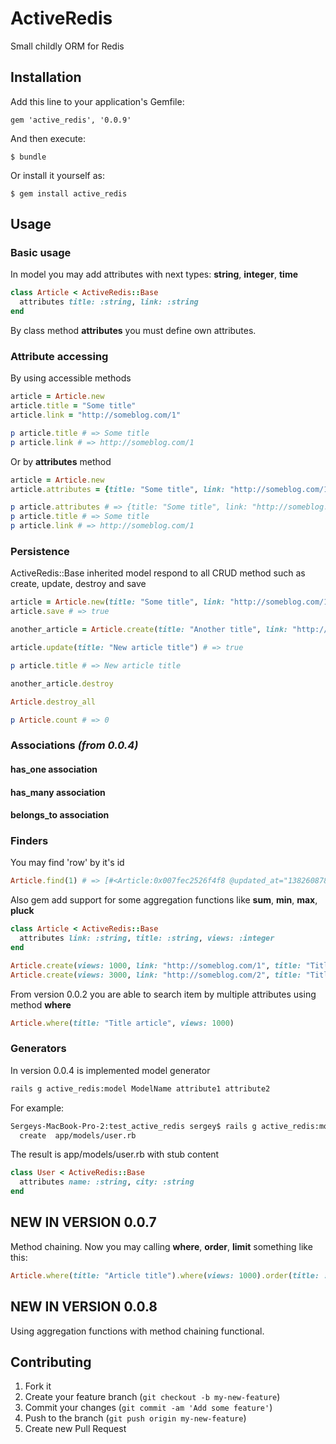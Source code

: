 # ActiveRedis

Small childly ORM for Redis

## Installation

Add this line to your application's Gemfile:

    gem 'active_redis', '0.0.9'

And then execute:

    $ bundle

Or install it yourself as:

    $ gem install active_redis

## Usage

### Basic usage

In model you may add attributes with next types: __string__, __integer__, __time__

```ruby
class Article < ActiveRedis::Base
  attributes title: :string, link: :string
end
```

By class method __attributes__ you must define own attributes.

### Attribute accessing

By using accessible methods

```ruby
article = Article.new
article.title = "Some title"
article.link = "http://someblog.com/1"

p article.title # => Some title
p article.link # => http://someblog.com/1
```

Or by __attributes__ method

```ruby
article = Article.new
article.attributes = {title: "Some title", link: "http://someblog.com/1"}

p article.attributes # => {title: "Some title", link: "http://someblog.com/1"}
p article.title # => Some title
p article.link # => http://someblog.com/1
```

### Persistence

ActiveRedis::Base inherited model respond to all CRUD method such as create, update, destroy and save

```ruby
article = Article.new(title: "Some title", link: "http://someblog.com/1")
article.save # => true

another_article = Article.create(title: "Another title", link: "http://someblog.com/2") # => true

article.update(title: "New article title") # => true

p article.title # => New article title

another_article.destroy

Article.destroy_all

p Article.count # => 0
```

### Associations _(from 0.0.4)_

#### has_one association

#### has_many association

#### belongs_to association

### Finders

You may find 'row' by it's id

```ruby
Article.find(1) # => [#<Article:0x007fec2526f4f8 @updated_at="1382608780", @link="http://someblog.com/1", @id="1", @title="Some title", @created_at="1382608780">]
```

Also gem add support for some aggregation functions like __sum__, __min__, __max__, __pluck__

```ruby
class Article < ActiveRedis::Base
  attributes link: :string, title: :string, views: :integer
end

Article.create(views: 1000, link: "http://someblog.com/1", title: "Title article")
Article.create(views: 3000, link: "http://someblog.com/2", title: "Title article")

```

From version 0.0.2 you are able to search item by multiple attributes using method __where__

```ruby
Article.where(title: "Title article", views: 1000)
```

### Generators

In version 0.0.4 is implemented model generator

```bash
rails g active_redis:model ModelName attribute1 attribute2
```

For example:

```bash
Sergeys-MacBook-Pro-2:test_active_redis sergey$ rails g active_redis:model User name:string city:string
  create  app/models/user.rb
```

The result is app/models/user.rb with stub content

```ruby
class User < ActiveRedis::Base
  attributes name: :string, city: :string
end
```

## NEW IN VERSION 0.0.7

Method chaining. Now you may calling __where__, __order__, __limit__ something like this:

```ruby
Article.where(title: "Article title").where(views: 1000).order(title: :asc).limit(per_page: 20, page: 3)
```

## NEW IN VERSION 0.0.8

Using aggregation functions with method chaining functional.

## Contributing

1. Fork it
2. Create your feature branch (`git checkout -b my-new-feature`)
3. Commit your changes (`git commit -am 'Add some feature'`)
4. Push to the branch (`git push origin my-new-feature`)
5. Create new Pull Request
